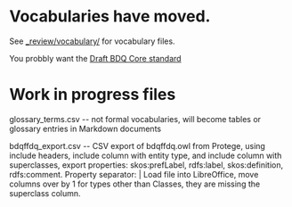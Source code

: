 # Vocabularies have moved.

See [_review/vocabulary/](../_review/vocabulary/) for vocabulary files.

You probbly want the [Draft BDQ Core standard](https://github.com/tdwg/bdq/blob/master/tg2/_review/index.md) 

# Work in progress files

glossary_terms.csv -- not formal vocabularies, will become tables or glossary entries in Markdown documents

bdqffdq_export.csv -- CSV export of bdqffdq.owl from Protege, using include headers, include column with entity type, and include column with superclasses, export properties: skos:prefLabel, rdfs:label, skos:definition, rdfs:comment.  Property separator: |  Load file into LibreOffice, move columns over by 1 for types other than Classes, they are missing the superclass column.
